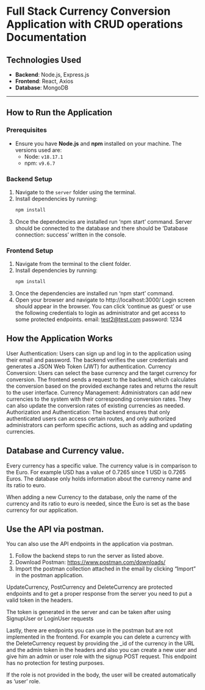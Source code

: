# Full Stack Currency Conversion Application with CRUD operations Documentation

## **Technologies Used**
- **Backend**: Node.js, Express.js  
- **Frontend**: React, Axios  
- **Database**: MongoDB  

---

## **How to Run the Application**
### Prerequisites  
- Ensure you have **Node.js** and **npm** installed on your machine. The versions used are:  
  - Node: `v18.17.1`  
  - npm: `v9.6.7`  

### Backend Setup  
1. Navigate to the `server` folder using the terminal.  
2. Install dependencies by running:  
   ```bash
   npm install
3. Once the dependencies are installed run ‘npm start’ command.
Server should be connected to the database and there should be ‘Database connection:
success’ written in the console.

### Frontend Setup
1. Navigate from the terminal to the client folder.
2. Install dependencies by running:  
   ```bash
   npm install
3. Once the dependencies are installed run ‘npm start’ command.
4. Open your browser and navigate to http://localhost:3000/
Login screen should appear in the browser. You can click ‘continue as guest’ or use the
following credentials to login as administrator and get access to some protected endpoints.
email: test2@test.com password: 1234


## **How the Application Works**
User Authentication: Users can sign up and log in to the application using their email and
password. The backend verifies the user credentials and generates a JSON Web Token
(JWT) for authentication.
Currency Conversion: Users can select the base currency and the target currency for
conversion. The frontend sends a request to the backend, which calculates the conversion
based on the provided exchange rates and returns the result to the user interface.
Currency Management: Administrators can add new currencies to the system with their
corresponding conversion rates. They can also update the conversion rates of existing
currencies as needed.
Authorization and Authentication: The backend ensures that only authenticated users can
access certain routes, and only authorized administrators can perform specific actions, such
as adding and updating currencies.


## **Database and Currency value.**
Every currency has a specific value. The currency value is in comparison to the Euro.
For example USD has a value of 0.7265 since 1 USD is 0.7265 Euros.
The database only holds information about the currency name and its ratio to euro.

When adding a new Currency to the database, only the name of the currency and its ratio to
euro is needed, since the Euro is set as the base currency for our application.


## **Use the API via postman.**
You can also use the API endpoints in the application via postman.
1. Follow the backend steps to run the server as listed above.
2. Download Postman: https://www.postman.com/downloads/
3. Import the postman collection attached in the email by clicking “Import” in the
postman application.

UpdateCurrency, PostCurrency and DeleteCurrency are protected endpoints and to get a
proper response from the server you need to put a valid token in the headers.

The token is generated in the server and can be taken after using SignupUser or LoginUser
requests

Lastly, there are endpoints you can use in the postman but are not implemented in the
frontend.
For example you can delete a currency with the DeleteCurrency request by providing the _id
of the currency in the URL and the admin token in the headers and also you can create a new user and give him an admin or user role with the signup
POST request. This endpoint has no protection for testing purposes.

If the role is not provided in the body, the user will be created automatically as ‘user’ role.
